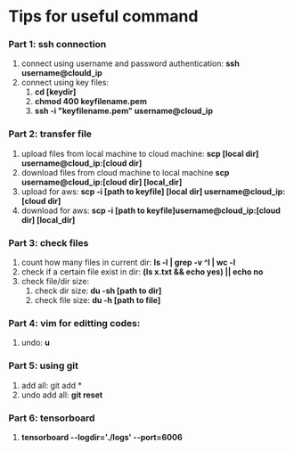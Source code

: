 # Tips for useful command
### Part 1: ssh connection
1. connect using username and password authentication: **ssh username@clould_ip**
2. connect using key files:
   1.  **cd [keydir]**
   2.  **chmod 400 keyfilename.pem**
   3.  **ssh -i "keyfilename.pem" username@cloud_ip**
### Part 2: transfer file
1. upload files from local machine to cloud machine: **scp [local dir] username@cloud_ip:[cloud dir]**
2. download files from cloud machine to local machine **scp username@cloud_ip:[cloud dir] [local_dir]**
3. upload for aws: **scp -i [path to keyfile] [local dir] username@cloud_ip:[cloud dir]**
4. download for aws: **scp -i [path to keyfile]username@cloud_ip:[cloud dir] [local_dir]**
### Part 3: check files
1. count how many files in current dir: **ls -l | grep -v ^l | wc -l**
2. check if a certain file exist in dir: **(ls x.txt && echo yes) || echo no**
3. check file/dir size: 
   1. check dir size: **du -sh [path to dir]**
   2. check file size: **du -h [path to file]**
### Part 4: vim for editting codes:
1.  undo: **u**
### Part 5: using git
1. add all: git add *
2. undo add all: **git reset**
### Part 6: tensorboard 
1.  **tensorboard --logdir='./logs' --port=6006**
